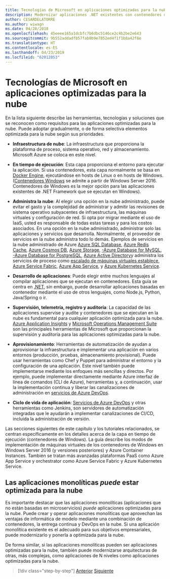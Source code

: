 ```yaml
---
title: Tecnologías de Microsoft en aplicaciones optimizadas para la nube
description: Modernizar aplicaciones .NET existentes con contenedores de Windows y la nube de Azure | Tecnologías de Microsoft en aplicaciones optimizadas para la nube
author: CESARDELATORRE
ms.author: wiwagn
ms.date: 04/28/2018
ms.openlocfilehash: 45eeee165a1dcbfc7b6dbc5146ce2c4b2be2e643
ms.sourcegitcommit: 9b552addadfb57fab0b9e7852ed4f1f1b8a42f8e
ms.translationtype: HT
ms.contentlocale: es-ES
ms.lasthandoff: 04/23/2019
ms.locfileid: "62012053"
---
```

# <a name="microsoft-technologies-in-cloud-optimized-applications"></a>Tecnologías de Microsoft en aplicaciones optimizadas para la nube

En la lista siguiente describe las herramientas, tecnologías y soluciones que se reconocen como requisitos para las aplicaciones optimizadas para la nube. Puede adoptar gradualmente, o de forma selectiva elementos optimizada para la nube según sus prioridades.

- **Infraestructura de nube**: La infraestructura que proporciona la plataforma de proceso, sistema operativo, red y almacenamiento. Microsoft Azure se coloca en este nivel.

- **En tiempo de ejecución**: Esta capa proporciona el entorno para ejecutar la aplicación. Si usa contenedores, esta capa normalmente se basa en [Docker Engine](https://docs.docker.com/engine/), ejecutándose en hosts de Linux o en hosts de Windows. ([Contenedores Windows](https://docs.microsoft.com/virtualization/windowscontainers/about/) se admite a partir de Windows Server 2016. Contenedores de Windows es la mejor opción para las aplicaciones existentes de .NET Framework que se ejecutan en Windows).

- **Administra la nube**: Al elegir una opción en la nube administrado, puede evitar el gasto y la complejidad de administrar y admitir las revisiones de sistema operativo subyacentes de infraestructura, las máquinas virtuales y configuración de red. Si opta por migrar mediante el uso de IaaS, usted es responsable de todas estas tareas y para los costos asociados. En una opción en la nube administrado, administrar solo las aplicaciones y servicios que desarrolla. Normalmente, el proveedor de servicios en la nube administra todo lo demás. Ejemplos de servicios en la nube administrado de Azure [Azure SQL Database](https://azure.microsoft.com/services/sql-database), [Azure Redis Cache](https://azure.microsoft.com/services/cache/), [Azure Cosmos DB](https://azure.microsoft.com/services/cosmos-db/), [Azure Storage](https://azure.microsoft.com/services/storage/), [-Azure Database for MySQL](https://azure.microsoft.com/services/mysql/), [-Azure Database for PostgreSQL](https://azure.microsoft.com/services/postgresql/), [Azure Active Directory](https://azure.microsoft.com/services/active-directory/)y administra los servicios de proceso como [escalado de máquinas virtuales establece](https://azure.microsoft.com/services/virtual-machine-scale-sets/), [Azure Service Fabric](https://azure.microsoft.com/services/service-fabric/), [Azure App Service](https://azure.microsoft.com/services/app-service/), y [Azure Kubernetes Service](https://azure.microsoft.com/services/container-service/).

- **Desarrollo de aplicaciones**: Puede elegir entre muchos lenguajes al compilar aplicaciones que se ejecutan en contenedores. Esta guía se centra en [.NET](https://www.microsoft.com/net), sin embargo, puede desarrollar aplicaciones basadas en contenedor mediante el uso de otros lenguajes, como Node.js, Python, Java/Spring o ir.

- **Supervisión, telemetría, registro y auditoría**: La capacidad de las aplicaciones supervise y audite y contenedores que se ejecutan en la nube es fundamental para cualquier aplicación optimizada para la nube. [Azure Application Insights](https://azure.microsoft.com/services/application-insights/) y [Microsoft Operations Management Suite](https://www.microsoft.com/cloud-platform/operations-management-suite) son las principales herramientas de Microsoft que proporcionan la supervisión y auditoría para las aplicaciones optimizadas para la nube.

- **Aprovisionamiento**: Herramientas de automatización de ayudan a aprovisionar la infraestructura e implementar una aplicación en varios entornos (producción, pruebas, almacenamiento provisional). Puede usar herramientas como Chef y Puppet para administrar el entorno y la configuración de una aplicación. Este nivel también puede implementarse mediante los enfoques más sencillas y directos. Por ejemplo, puede implementar directamente mediante Azure interfaz de línea de comandos (CLI de Azure), herramientas y, a continuación, usar la implementación continua y liberar las canalizaciones de administración en [servicios de Azure DevOps](https://azure.microsoft.com/services/devops/).

- **Ciclo de vida de aplicación**: [Servicios de Azure DevOps](https://azure.microsoft.com/services/devops/) y otras herramientas como Jenkins, son servidores de automatización integradas que le ayudarán a implementar canalizaciones de CI/CD, incluida la administración de versión.

Las secciones siguientes de este capítulo y los tutoriales relacionados, se centran específicamente en los detalles acerca de la capa en tiempo de ejecución (contenedores de Windows). La guía describe los modos de implementación de máquinas virtuales de los contenedores de Windows en Windows Server 2016 (y versiones posteriores) y Azure Container Instances. También se tratan más avanzadas plataformas PaaS como Azure App Service y orchestrator como Azure Service Fabric y Azure Kubernetes Service.

## <a name="monolithic-applications-can-be-cloud-optimized"></a>Las aplicaciones monolíticas *puede* estar optimizada para la nube

Es importante destacar que las aplicaciones monolíticas (aplicaciones que no están basadas en microservicios) *puede* aplicaciones optimizadas para la nube. Puede crear y operar aplicaciones monolíticas que aprovechan las ventajas de informática de modelo mediante una combinación de contenedores, la entrega continua y DevOps en la nube. Si una aplicación monolítica existente es el adecuado para sus objetivos empresariales, puede modernizarlo y ponerla a optimizada para la nube.

De forma similar, si las aplicaciones monolíticas pueden ser aplicaciones optimizadas para la nube, también puede modernizarse arquitecturas de otras, más complejas, como aplicaciones de N niveles como aplicaciones optimizadas para la nube.

>[!div class="step-by-step"]
>[Anterior](reasons-to-modernize-existing-net-apps-to-cloud-optimized-applications.md)
>[Siguiente](what-about-cloud-native-applications.md)